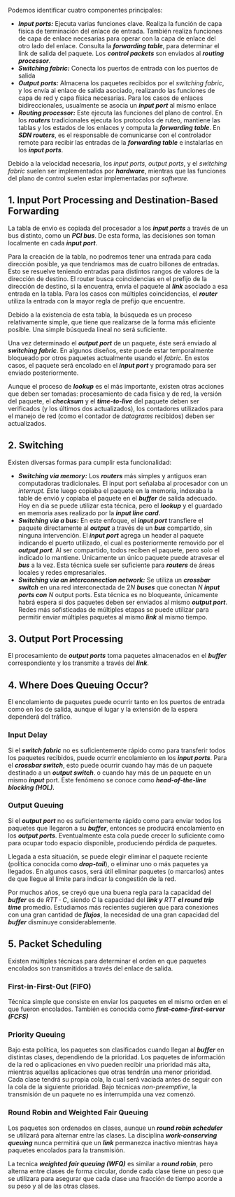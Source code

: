 Podemos identificar cuatro componentes principales:

- ***Input ports:*** Ejecuta varias funciones clave. Realiza la función de capa física de terminación del enlace de entrada. También realiza funciones de capa de enlace necesarias para operar con la capa de enlace del otro lado del enlace. Consulta la ***forwarding table***, para determinar el link de salida del paquete. Los ***control packets*** son enviados al ***routing processor***.
- ***Switching fabric:*** Conecta los puertos de entrada con los puertos de salida
- ***Output ports:*** Almacena los paquetes recibidos por el *switching fabric*, y los envía al enlace de salida asociado, realizando las funciones de capa de red y capa física necesarias. Para los casos de enlaces bidireccionales, usualmente se asocia un ***input port*** al mismo enlace
- ***Routing processor:*** Este ejecuta las funciones del plano de control. En los ***routers*** tradicionales ejecuta los protocolos de ruteo, mantiene las tablas y los estados de los enlaces y computa la ***forwarding table***. En ***SDN routers***, es el responsable de comunicarse con el controlador remote para recibir las entradas de la ***forwarding table*** e instalarlas en los ***input ports***.

Debido a la velocidad necesaria, los *input ports*, *output ports*, y el *switching fabric* suelen ser implementados por ***hardware***, mientras que las funciones del plano de control suelen estar implementadas por *software.*

## 1. Input Port Processing and Destination-Based Forwarding

La tabla de envio es copiada del procesador a los ***input ports*** a través de un bus distinto, como un ***PCI bus***. De esta forma, las decisiones son toman localmente en cada ***input port***.

Para la creación de la tabla, no podremos tener una entrada para cada dirección posible, ya que tendriamos mas de cuatro billones de entradas. Esto se resuelve teniendo entradas para distintos rangos de valores de la dirección de destino. El router busca coincidencias en el prefijo de la dirección de destino, si la encuentra, envía el paquete al ***link*** asociado a esa entrada en la tabla. Para los casos con múltiples coincidencias, el ***router*** utiliza la entrada con la mayor regla de prefijo que encuentre.

Debido a la existencia de esta tabla, la búsqueda es un proceso relativamente simple, que tiene que realizarse de la forma más eficiente posible. Una simple búsqueda lineal no será suficiente.

Una vez determinado el ***output port*** de un paquete, éste será enviado al ***switching fabric***. En algunos diseños, este puede estar temporalmente bloqueado por otros paquetes actualmente usando el *fabric.* En estos casos, el paquete será encolado en el ***input port*** y programado para ser enviado posteriormente.

Aunque el proceso de ***lookup*** es el más importante, existen otras acciones que deben ser tomadas: procesamiento de cada fisica y de red, la versión del paquete, el ***checksum*** y el ***time-to-live*** del paquete deben ser verificados (y los últimos dos actualizados), los contadores utilizados para el manejo de red (como el contador de *datagrams* recibidos) deben ser actualizados.

## 2. Switching

Existen diversas formas para cumplir esta funcionalidad:

- ***Switching via memory:*** Los ***routers*** más simples y antiguos eran computadoras tradicionales. El input port señalaba al procesador con un *interrupt. E*ste luego copiaba el paquete en la memoria, indexaba la table de envió y copiaba el paquete en el ***buffer*** de salida adecuado. Hoy en dia se puede utilizar esta técnica, pero el ***lookup*** y el guardado en memoria ases realizado por la ***input line card.***
- ***Switching via a bus:*** En este enfoque, el ***input port*** transfiere el paquete directamente al ***output*** a través de un ***bus*** compartido, sin ninguna intervención. El ***input port*** agrega un header al paquete indicando el puerto utilizado, el cual es posteriormente removido por el ***output port***. Al ser compartido, todos reciben el paquete, pero solo el indicado lo mantiene. Únicamente un único paquete puede atravesar el ***bus*** a la vez. Esta técnica suele ser suficiente para ***routers*** de áreas locales y redes empresariales.
- ***Switching via an interconnection network:*** Se utiliza un ***crossbar switch*** en una red interconectada de $2N$ ***buses*** que conectan $N$ ***input ports con*** $N$ output ports. Esta técnica es no bloqueante, únicamente habrá espera si dos paquetes deben ser enviados al mismo ***output port***. Redes más sofisticadas de múltiples etapas se puede utilizar para permitir enviar múltiples paquetes al mismo ***link*** al mismo tiempo.

## 3. Output Port Processing

El procesamiento de ***output ports*** toma paquetes almacenados en el ***buffer*** correspondiente y los transmite a través del ***link***.

## 4. Where Does Queuing Occur?

El encolamiento de paquetes puede ocurrir tanto en los puertos de entrada como en los de salida, aunque el lugar y la extensión de la espera dependerá del tráfico.

### Input Delay

Si el ***switch fabric*** no es suficientemente rápido como para transferir todos los paquetes recibidos, puede ocurrir encolamiento en los ***input ports***. Para el ***crossbar switch***, esto puede ocurrir cuando hay más de un paquete destinado a un ***output switch***. o cuando hay más de un paquete en un mismo ***input*** port. Este fenómeno se conoce como ***head-of-the-line blocking (HOL).***

### Output Queuing

Si el ***output port*** no es suficientemente rápido como para enviar todos los paquetes que llegaron a su ***buffer***, entonces se producirá encolamiento en los ***output ports***. Eventualmente esta cola puede crecer lo suficiente como para ocupar todo espacio disponible, produciendo pérdida de paquetes.

Llegada a esta situación, se puede elegir eliminar el paquete reciente (política conocida como ***drop-tail***), o eliminar uno o más paquetes ya llegados. En algunos casos, será útil eliminar paquetes (o marcarlos) antes de que llegue al límite para indicar la congestión de la red.

Por muchos años, se creyó que una buena regla para la capacidad del ***buffer*** es de $RTT\cdot C$, siendo $C$ la capacidad del ***link y*** $RTT$ ***el round trip time*** promedio. Estudiamos más recientes sugieren que para conexiones con una gran cantidad de ***flujos***, la necesidad de una gran capacidad del ***buffer*** disminuye considerablemente.

## 5. Packet Scheduling

Existen múltiples técnicas para determinar el orden en que paquetes encolados son transmitidos a través del enlace de salida.

### First-in-First-Out (FIFO)

Técnica simple que consiste en enviar los paquetes en el mismo orden en el que fueron encolados. También es conocida como ***first-come-first-server (FCFS)***

### Priority Queuing

Bajo esta política, los paquetes son clasificados cuando llegan al ***buffer*** en distintas clases, dependiendo de la prioridad. Los paquetes de información de la red o aplicaciones en vivo pueden recibir una prioridad más alta, mientras aquellas aplicaciones que otras tendrán una menor prioridad. Cada clase tendrá su propia cola, la cual será vaciada antes de seguir con la cola de la siguiente prioridad. Bajo técnicas *non-preemptive*, la transmisión de un paquete no es interrumpida una vez comenzó.

### Round Robin and Weighted Fair Queuing

Los paquetes son ordenados en clases, aunque un ***round robin scheduler*** se utilizará para alternar entre las clases. La disciplina ***work-conserving queuing*** nunca permitirá que un ***link*** permanezca inactivo mientras haya paquetes encolados para la transmisión.

La tecnica ***weighted fair queuing (WFQ)*** es similar a ***round robin***, pero alterna entre clases de forma circular, donde cada clase tiene un peso que se utilizara para asegurar que cada clase una fracción de tiempo acorde a su peso y al de las otras clases.
